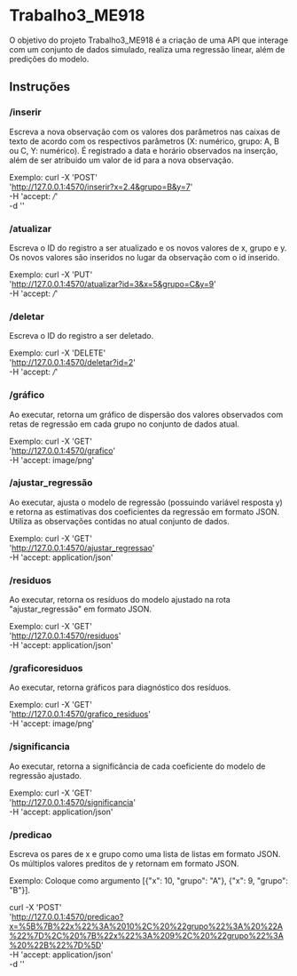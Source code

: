 
<!-- README.md is generated from README.Rmd. Please edit that file -->

# Trabalho3_ME918

<!-- badges: start -->
<!-- badges: end -->

O objetivo do projeto Trabalho3_ME918 é a criação de uma API que
interage com um conjunto de dados simulado, realiza uma regressão
linear, além de predições do modelo.

## Instruções

### /inserir

Escreva a nova observação com os valores dos parâmetros nas caixas de
texto de acordo com os respectivos parâmetros (X: numérico, grupo: A, B
ou C, Y: numérico). É registrado a data e horário observados na
inserção, além de ser atribuido um valor de id para a nova observação.

Exemplo: curl -X 'POST' \
  'http://127.0.0.1:4570/inserir?x=2.4&grupo=B&y=7' \
  -H 'accept: */*' \
  -d ''


### /atualizar

Escreva o ID do registro a ser atualizado e os novos valores de x, grupo
e y. Os novos valores são inseridos no lugar da observação com o id
inserido.

Exemplo: curl -X 'PUT' \
  'http://127.0.0.1:4570/atualizar?id=3&x=5&grupo=C&y=9' \
  -H 'accept: */*'

### /deletar

Escreva o ID do registro a ser deletado.

Exemplo: curl -X 'DELETE' \
  'http://127.0.0.1:4570/deletar?id=2' \
  -H 'accept: */*'

### /gráfico

Ao executar, retorna um gráfico de dispersão dos valores observados com retas de regressão em cada grupo no conjunto de dados atual.

Exemplo: curl -X 'GET' \
  'http://127.0.0.1:4570/grafico' \
  -H 'accept: image/png'
  
### /ajustar_regressão

Ao executar, ajusta o modelo de regressão (possuindo variável resposta y) e retorna as estimativas dos coeficientes da regressão em formato JSON. Utiliza as observações contidas no atual conjunto de
dados.

Exemplo: curl -X 'GET' \
  'http://127.0.0.1:4570/ajustar_regressao' \
  -H 'accept: application/json'
  
### /residuos

Ao executar, retorna os resíduos do modelo ajustado na rota "ajustar_regressão" em
formato JSON.

Exemplo: curl -X 'GET' \
  'http://127.0.0.1:4570/residuos' \
  -H 'accept: application/json'

### /graficoresiduos

Ao executar, retorna gráficos para diagnóstico dos resíduos.

Exemplo: curl -X 'GET' \
  'http://127.0.0.1:4570/grafico_residuos' \
  -H 'accept: image/png'

### /significancia

Ao executar, retorna a significância de cada coeficiente do modelo de regressão ajustado.

Exemplo: curl -X 'GET' \
  'http://127.0.0.1:4570/significancia' \
  -H 'accept: application/json'

### /predicao

Escreva os pares de x e grupo como uma lista de listas em formato JSON.
Os múltiplos valores preditos de y retornam em formato JSON.

Exemplo: Coloque como argumento [{"x": 10, "grupo": "A"}, {"x": 9, "grupo": "B"}].

curl -X 'POST' \
  'http://127.0.0.1:4570/predicao?x=%5B%7B%22x%22%3A%2010%2C%20%22grupo%22%3A%20%22A%22%7D%2C%20%7B%22x%22%3A%209%2C%20%22grupo%22%3A%20%22B%22%7D%5D' \
  -H 'accept: application/json' \
  -d ''
